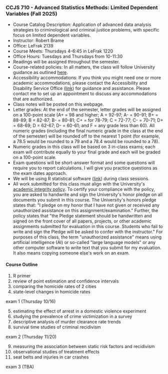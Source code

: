 ### CCJS 710 - Advanced Statistics Methods: Limited Dependent Variables (Fall 2025)

* Course Catalog Description: Application of advanced data analysis strategies to criminological and criminal justice problems, with specific focus on limited dependent variables.
* Instructor: Robert Brame
* Office: LeFrak 2139
* Course Meets: Thursdays 4-6:45 in LeFrak 1220
* Office Hours: Tuesdays and Thursdays from 10-11:30
* Readings will be assigned throughout the semester.
* Course-related policies: In all matters, the class will follow University guidance as outlined [here](https://academiccatalog.umd.edu/graduate/policies/course-related-policies/).
* Accessibility accommodations: If you think you might need one or more academic accommodations, please contact the Accessibility and Disability Service Office ([link](https://ads.umd.edu)) for guidance and assistance. Please contact me to set up an appointment to discuss any accommodations that are authorized. 
* Class notes will be posted on this webpage.
* Letter grades: At the end of the semester, letter grades will be assigned on a 100-point scale (A+ = 98 and higher; A = 92-97; A- = 90-91; B+ = 88-89; B = 82-87; B- = 80-81; C+ = for 78-79; C = 72-77; C- = 70-71; D+ = 68-69; D = 62-67; D- = 60-61; and F = any grade less than 60). All numeric grades (including the final numeric grade in the class at the end of the semester) will be rounded off to the nearest 1 point (for example, a 78.5 would be rounded to a 79 and a 78.4 would be rounded to a 78).
* Numeric grades in this class will be based on 3 in-class exams; each exam will contribute equally to your final grade and each will be graded on a 100-point scale.
* Exam questions will be short-answer format and some questions will require you to report calculations. I will give you practice questions as the exam dates approach.
* We will be using R statistical software ([link](https://www.r-project.org)) during class sessions.
* All work submitted for this class must align with the University's [academic integrity policy](https://policies.umd.edu/academic-affairs/university-of-maryland-code-of-academic-integrity). To certify your compliance with the policy, you are asked to handwrite and sign the University's honor pledge on all documents you submit in this course. The University's  honors pledge states that: "I pledge on my honor that I have not given or received any unauthorized assistance on this assignment/examination." Further, the policy states that "the Pledge statement should be handwritten and signed on the front cover of all papers, projects, or other academic assignments submitted for evaluation in this course. Students who fail to write and sign the Pledge will be asked to confer with the instructor." For purposes of this class, the term "unauthorized assistance" means using artificial intelligence (AI) or so-called "large language models" or any other computer software to write text that you submit for my evaluation. It also means copying someone else's work on an exam.

#### Course Outline

1. R primer
2. review of point estimation and confidence intervals
3. comparing the homicide rates of 2 cities
4. state-level changes in homicide rates

exam 1 (Thursday 10/16)

5. estimating the effect of arrest in a domestic violence experiment
6. studying the prevalence of crime victimization in a survey
7. descriptive analysis of murder clearance rate trends
8. survival time studies of criminal recidivism

exam 2 (Thursday 11/20)

9. measuring the association between static risk factors and recidivism
10. observational studies of treatment effects
11. seat belts and injuries in car crashes
 
exam 3 (TBA)
